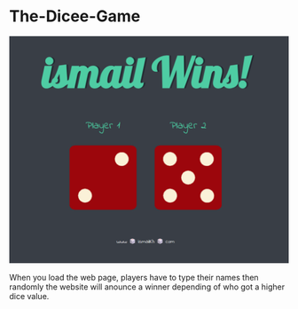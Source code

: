 # The-Dicee-Game

![screenshot](/images/screenshot.png)

When you load the web page, players have to type their names then randomly the website will anounce a winner depending of who got a higher dice value.
